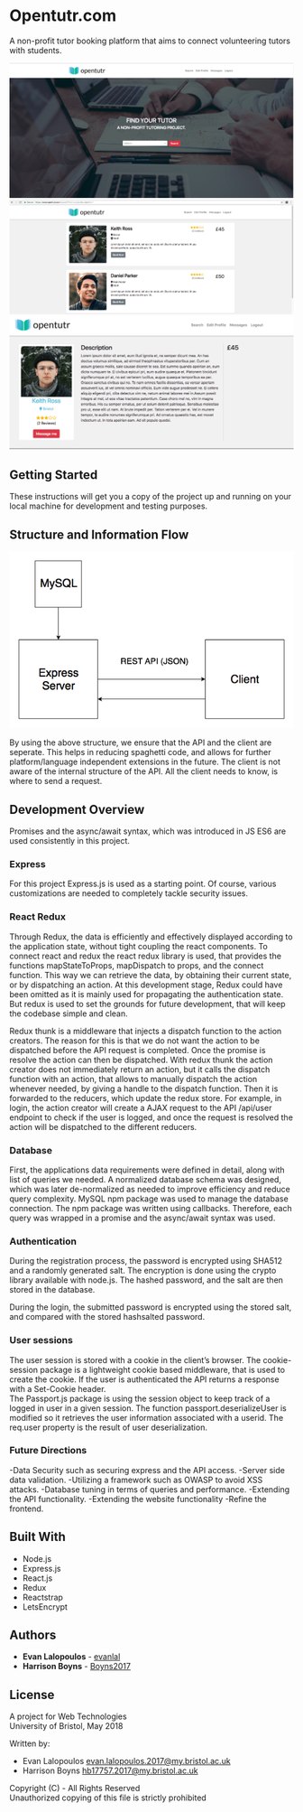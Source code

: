 # Opentutr.com

A non-profit tutor booking platform that aims to connect volunteering tutors with students.  

![Screenshot 1](imgs/homepage.png "Screenshot 1")
![Screenshot 2](imgs/searchview.png "Screenshot 2")
![Screenshot 3](imgs/profileview.png "Screenshot 3")

## Getting Started

These instructions will get you a copy of the project up and running on your local machine for development and testing purposes.  

## Structure and Information Flow
![Information flow](imgs/infoflow.png "Information flow")

By using the above structure, we ensure that the API and the client are seperate. This helps in reducing spaghetti code, and allows for further platform/language independent extensions in the future. The client is not aware of the internal structure of the API. All the client needs to know, is where to send a request.

## Development Overview
Promises and the async/await syntax, which was introduced in JS ES6 are used consistently in this project.

### Express
For this project Express.js is used as a starting point. Of course, various customizations are needed to completely tackle security issues.

### React Redux
Through Redux, the data is efficiently and effectively displayed according to the application state, without tight coupling the react components. To connect react and redux the react redux library is used, that provides the functions mapStateToProps, mapDispatch to props, and the connect function. This way we can retrieve the data, by obtaining their current state, or by dispatching an action. At this development stage, Redux could have been omitted as it is mainly used for propagating the authentication state. But redux is used to set the grounds for future development, that will keep the codebase simple and clean.

Redux thunk is a middleware that injects a dispatch function to the action creators. The reason for this is that we do not want the action to be dispatched before the API request is completed. Once the promise is resolve the action can then be dispatched. With redux thunk the action creator does not immediately return an action, but it calls the dispatch function with an action, that allows to manually dispatch the action whenever needed, by giving a handle to the dispatch function. Then it is forwarded to the reducers, which update the redux store. For example, in login, the action creator will create a AJAX request to the API /api/user endpoint to check if the user is logged, and once the request is resolved the action will be dispatched to the different reducers.

### Database
First, the applications data requirements were defined in detail, along with list of queries we needed. A normalized database schema was designed, which was later de-normalized as needed to improve efficiency and reduce query complexity. MySQL npm package was used to manage the database connection. The npm package was written using callbacks. Therefore, each query was wrapped in a promise and the async/await syntax was used.

### Authentication
During the registration process, the password is encrypted using SHA512 and a randomly generated salt. The encryption is done using the crypto library available with node.js. The hashed password, and the salt are then stored in the database.  

During the login, the submitted password is encrypted using the stored salt, and compared with the stored hashsalted password.

### User sessions
The user session is stored with a cookie in the client’s browser. The cookie-session package is a lightweight cookie based middleware, that is used to create the cookie. If the user is authenticated the API returns a response with a Set-Cookie header.  
The Passport.js package is using the session object to keep track of a logged in user in a given session. The function passport.deserializeUser is modified so it retrieves the user information associated with a userid. The req.user property is the result of user deserialization.

### Future Directions
-Data Security such as securing express and the API access.
-Server side data validation.
-Utilizing a framework such as OWASP to avoid XSS attacks.
-Database tuning in terms of queries and performance.
-Extending the API functionality.
-Extending the website functionality
-Refine the frontend.

## Built With

* Node.js
* Express.js
* React.js
* Redux
* Reactstrap
* LetsEncrypt

## Authors

* **Evan Lalopoulos** - [evanlal](https://github.com/evanlal)
* **Harrison Boyns** - [Boyns2017](https://github.com/Boyns2017)

## License
A project for Web Technologies  
University of Bristol, May 2018  

Written by:  
- Evan Lalopoulos <evan.lalopoulos.2017@my.bristol.ac.uk>  
- Harrison Boyns <hb17757.2017@my.bristol.ac.uk>  

Copyright (C) - All Rights Reserved  
Unauthorized copying of this file is strictly prohibited  


